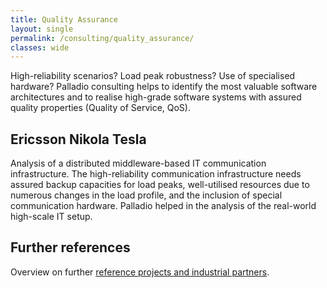 ```yaml
---
title: Quality Assurance
layout: single
permalink: /consulting/quality_assurance/
classes: wide
---
```


High-reliability scenarios? Load peak robustness? Use of specialised hardware? Palladio consulting helps to identify the most valuable software architectures and to realise high-grade software systems with assured quality properties (Quality of Service, QoS).


## Ericsson Nikola Tesla

Analysis of a distributed middleware-based IT communication infrastructure. The high-reliability communication infrastructure needs assured backup capacities for load peaks, well-utilised resources due to numerous changes in the load profile, and the inclusion of special communication hardware. Palladio helped in the analysis of the real-world high-scale IT setup.


## Further references

Overview on further [reference projects and industrial partners](/consulting/references).
